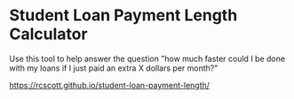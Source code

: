 # Student Loan Payment Length Calculator

Use this tool to help answer the question "how much faster could I be done with my loans if I just paid an extra X dollars per month?"

https://rcscott.github.io/student-loan-payment-length/
